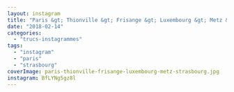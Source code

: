 ```yaml
---
layout: instagram
title: "Paris &gt; Thionville &gt; Frisange &gt; Luxembourg &gt; Metz &gt; Strasbourg"
date: "2018-02-14"
categories: 
  - "trucs-instagrammes"
tags: 
  - "instagram"
  - "paris"
  - "strasbourg"
coverImage: paris-thionville-frisange-luxembourg-metz-strasbourg.jpg
instagram: BfLYNg5gz8l
---
```

